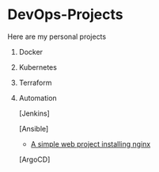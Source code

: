 # DevOps-Projects
Here are my personal projects

1. Docker
2. Kubernetes
3. Terraform
4. Automation
   
   [Jenkins]
     
   [Ansible]
   
     - [A simple web project installing nginx](./Ansible/1) 

   [ArgoCD]
   
